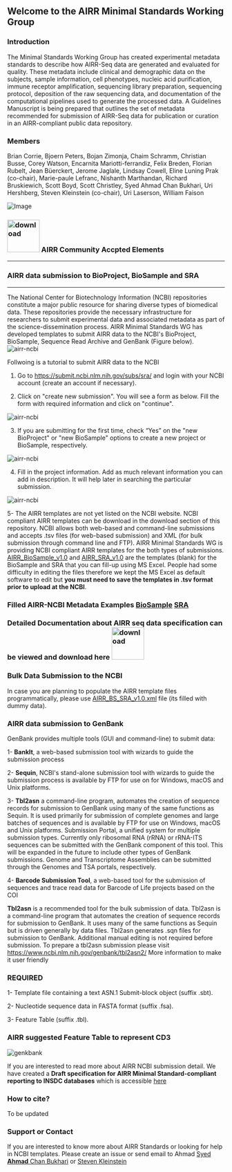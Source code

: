 ## Welcome to the AIRR Minimal Standards Working Group

### Introduction

The Minimal Standards Working Group has created experimental metadata standards to describe how AIRR-Seq data are generated and evaluated for quality. These metadata include clinical and demographic data on the subjects, sample information, cell phenotypes, nucleic acid purification, immune receptor amplification, sequencing library preparation, sequencing protocol, deposition of the raw sequencing data, and documentation of the computational pipelines used to generate the processed data. A Guidelines Manuscript is being prepared that outlines the set of metadata recommended for submission of AIRR-Seq data for publication or curation in an AIRR-compliant public data repository.

### Members
Brian Corrie, Bjoern Peters, Bojan Zimonja, Chaim Schramm, Christian Busse, Corey Watson, Encarnita Mariotti-ferrandiz, Felix Breden, Florian Rubelt, Jean Büerckert, Jerome Jaglale, Lindsay Cowell, Eline Luning Prak (co-chair), Marie-paule Lefranc, Nishanth Marthandan, Richard Bruskiewich, Scott Boyd, Scott Christley, Syed Ahmad Chan Bukhari, Uri Hershberg, Steven Kleinstein (co-chair), Uri Laserson, William Faison


![Image](https://github.com/airr-community/airr-standards/blob/master/Images/accepted-data-elements.png)

### <a href="https://github.com/airr-community/airr-standards/raw/master/AIRR%20Minimal%20Standard%20Data%20Elements.xlsx"><img src="https://github.com/airr-community/airr-standards/blob/master/Images/download.png" alt="download"  height="75" width="75"/></a>   AIRR Community Accpted Elements  
<hr>

### AIRR data submission to BioProject, BioSample and SRA

<hr>
The National Center for Biotechnology Information (NCBI) repositories constitute a major public resource for sharing diverse types of biomedical data. These repositories provide the necessary infrastructure for researchers to submit experimental data and associated metadata as part of the science-dissemination process. AIRR Minimal Standards WG has developed templates to submit AIRR data to the NCBI's BioProject, BioSample, Sequence Read Archive and GenBank (Figure below).


<img src="https://github.com/airr-community/airr-standards/blob/master/Images/airr-ncbi.png" alt="airr-ncbi" />

Follwoing is a tutorial to submit AIRR data to the NCBI

1. Go to https://submit.ncbi.nlm.nih.gov/subs/sra/ and login with your NCBI account (create an account if necessary).

2. Click on "create new submission". You will see a form as below. Fill the form with required information and click on "continue".

<img src="https://github.com/airr-community/airr-standards/blob/master/Images/manual1.png" alt="airr-ncbi" />

3. If you are submitting for the first time, check “Yes” on the "new BioProject" or "new BioSample" options to create a new project or BioSample, respectively.

<img src="https://github.com/airr-community/airr-standards/blob/master/Images/manual2.png" alt="airr-ncbi" />

4. Fill in the project information. Add as much relevant information you can add in description. It will help later in searching the particular submission.

<img src="https://github.com/airr-community/airr-standards/blob/master/Images/manual3.png" alt="airr-ncbi" />

5- The AIRR templates are not yet listed on the NCBI website. NCBI compliant AIRR templates can be download in the download section of this repository.
NCBI allows both web-based and command-line submissions and accepts .tsv files (for web-based submission) and XML (for bulk submission through command line and FTP). AIRR Minimal Standards WG is providing NCBI compliant AIRR templates  for the both types of submissions.
<a href="https://github.com/airr-community/airr-standards/raw/master/NCBI%20Templates/AIRR_BioSample_v1.0.xls">AIRR_BioSample_v1.0</a> and <a href="https://github.com/airr-community/airr-standards/raw/master/NCBI%20Templates/AIRR_SRA_v1.0.xls">AIRR_SRA_v1.0</a> are the templates (blank)  for the BioSample and SRA that you can fill-up using MS Excel. People had some difficulty in editing the files therefore we kept the MS Excel as default software to edit but **you must need to save the templates in .tsv format prior to upload at the NCBI**. 

### Filled AIRR-NCBI Metadata Examples   <a href="https://github.com/airr-community/airr-standards/blob/master/Filled_NCBI_Templates/F_AIRR_BS.tsv">BioSample</a>  <a href="https://github.com/airr-community/airr-standards/blob/master/Filled_NCBI_Templates/F_AIRR_SRA.tsv">SRA</a>

### Detailed Documentation about AIRR seq data specification can be viewed and download here <a href="https://www.overleaf.com/8640205fsmvkppdygzb#/30770054/"><img src="https://github.com/airr-community/airr-standards/blob/master/Images/download.png" alt="download"  height="75" width="75"/></a>

### Bulk Data Submission to the NCBI

In case you are planning to populate the AIRR template files programmatically, please use <a href="https://github.com/airr-community/airr-standards/blob/master/NCBI-XML%20Templates/AIRR_BS_SRA_v1.0.xml"> AIRR_BS_SRA_v1.0.xml</a> file (its filled with dummy data).

### AIRR data submission to GenBank
GenBank provides multiple tools (GUI and command-line) to submit data:

1- **BankIt**, a web-based submission tool with wizards to guide the submission process

2- **Sequin**, NCBI's stand-alone submission tool with wizards to guide the submission process is available by FTP for use on for Windows, macOS and Unix platforms.

3- **Tbl2asn** a command-line program, automates the creation of sequence records for submission to GenBank using many of the same functions as Sequin. It is used primarily for submission of complete genomes and large batches of sequences and is available by FTP for use on Windows, macOS and Unix platforms. Submission Portal, a unified system for multiple submission types.  Currently only ribosomal RNA (rRNA) or rRNA-ITS sequences can be submitted with the GenBank component of this tool.  This will be expanded in the future to include other types of GenBank submissions. Genome and Transcriptome Assemblies can be submitted through the Genomes and TSA portals, respectively.

4- **Barcode Submission Tool**, a web-based tool for the submission of sequences and trace read data for Barcode of Life projects based on the COI 

**Tbl2asn** is a recommended tool for the bulk submission of data. Tbl2asn is a command-line program that automates the creation of sequence records for
submission to GenBank. It uses many of the same functions as Sequin but is driven generally by data files. Tbl2asn generates .sqn files for submission to
GenBank. Additional manual editing is not required before submission. To prepare a tbl2asn submission please visit https://www.ncbi.nlm.nih.gov/genbank/tbl2asn2/ More information to make it user friendly

### REQUIRED

1- Template file containing a text ASN.1 Submit-block object (suffix .sbt).

2- Nucleotide sequence data in FASTA format (suffix .fsa).

3- Feature Table (suffix .tbl).

### AIRR suggested Feature Table to represent CD3

<img src="https://github.com/airr-community/airr-standards/blob/master/Images/genbank.png" alt="genkbank" />

If you are interested to read more about AIRR NCBI submission detail. We have created a **Draft specification for AIRR Minimal Standard-compliant reporting to INSDC databases** which is accessible <a href="https://www.overleaf.com/8640205fsmvkppdygzb#/30770054/">here</a>

### How to cite?

To be updated

### Support or Contact

If you are interested to know more about AIRR Standards or looking for help in NCBI templates. Please create an issue or send email to Ahmad
<a href="mailto:ahmad.chan@yale.edu">Syed **Ahmad** Chan Bukhari</a> or <a href="mailto:steven.kleinstein@yale.edu">Steven Kleinstein</a>
